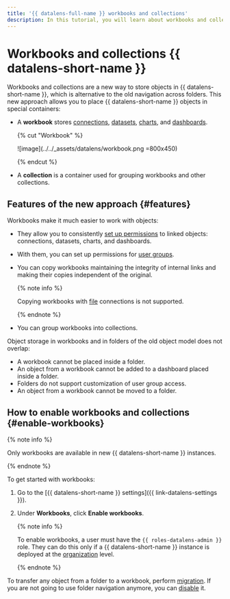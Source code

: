 ```yaml
---
title: '{{ datalens-full-name }} workbooks and collections'
description: In this tutorial, you will learn about workbooks and collections, their specifics, and how to start using them.
---
```


# Workbooks and collections {{ datalens-short-name }}


Workbooks and collections are a new way to store objects in {{ datalens-short-name }}, which is alternative to the old navigation across folders. This new approach allows you to place {{ datalens-short-name }} objects in special containers:

* A **workbook** stores [connections](../concepts/connection.md), [datasets](../concepts/dataset/index.md), [charts](../concepts/chart/index.md), and [dashboards](../concepts/dashboard.md).

  {% cut "Workbook" %}

  ![image](../../_assets/datalens/workbook.png =800x450)

  {% endcut %}

* A **collection** is a container used for grouping workbooks and other collections.

## Features of the new approach {#features}

Workbooks make it much easier to work with objects:

* They allow you to consistently [set up permissions](./security.md) to linked objects: connections, datasets, charts, and dashboards.
* With them, you can set up permissions for [user groups](../../iam/operations/groups/create.md).
* You can copy workbooks maintaining the integrity of internal links and making their copies independent of the original.

  {% note info %}

  Copying workbooks with [file](../operations/connection/create-file.md) connections is not supported.

  {% endnote %}

* You can group workbooks into collections.

Object storage in workbooks and in folders of the old object model does not overlap:

* A workbook cannot be placed inside a folder.
* An object from a workbook cannot be added to a dashboard placed inside a folder.
* Folders do not support customization of user group access.
* An object from a workbook cannot be moved to a folder.

## How to enable workbooks and collections {#enable-workbooks}

{% note info %}

Only workbooks are available in new {{ datalens-short-name }} instances.

{% endnote %}

To get started with workbooks:

1. Go to the [{{ datalens-short-name }} settings]({{ link-datalens-settings }}).
1. Under **Workbooks**, click **Enable workbooks**.

   {% note info %}

   To enable workbooks, a user must have the `{{ roles-datalens-admin }}` role. They can do this only if a {{ datalens-short-name }} instance is deployed at the [organization](../concepts/organizations.md) level.

   {% endnote %}

To transfer any object from a folder to a workbook, perform [migration](./migrations.md). If you are not going to use folder navigation anymore, you can [disable](../settings/disable-folder-navigation.md) it.



